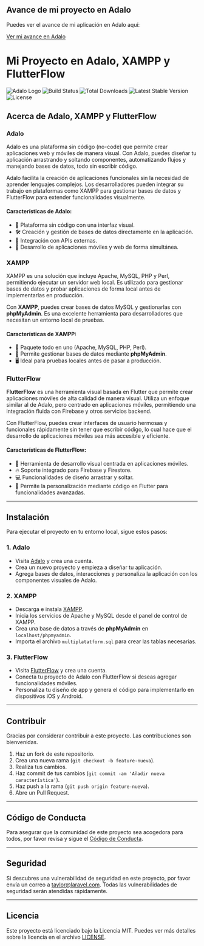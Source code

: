 ## Avance de mi proyecto en Adalo

Puedes ver el avance de mi aplicación en Adalo aquí:

[Ver mi avance en Adalo](https://previewer.adalo.com/94ac1396-10a4-42bc-8693-c8443b38fbf7?target=c23c6fc2327047528d008524c980fad6&params=%7B%220j4tj1rf4xbp4c5xk8idkdm24.t_642e69d9ee6b4bdb83d7f12816d13374%22%3A3%2C%220j4tj1rf4xbp4c5xk8idkdm24.t_4b07c5e9a9204bf9b9ef28e7bc5e0901%22%3A6%2C%220j4tj1rf4xbp4c5xk8idkdm24.t_7b9884783051442d9a7c1eeddddf8254%22%3A8%7D)

# Mi Proyecto en Adalo, XAMPP y FlutterFlow

![Adalo Logo](https://upload.wikimedia.org/wikipedia/commons/6/66/Adalo_Logo.png)
![Build Status](https://img.shields.io/badge/build-passing-brightgreen)
![Total Downloads](https://img.shields.io/badge/downloads-1500-blue)
![Latest Stable Version](https://img.shields.io/badge/version-v2.1.0-orange)
![License](https://img.shields.io/badge/license-MIT-green)

## Acerca de Adalo, XAMPP y FlutterFlow

### Adalo
Adalo es una plataforma sin código (no-code) que permite crear aplicaciones web y móviles de manera visual. Con Adalo, puedes diseñar tu aplicación arrastrando y soltando componentes, automatizando flujos y manejando bases de datos, todo sin escribir código. 

Adalo facilita la creación de aplicaciones funcionales sin la necesidad de aprender lenguajes complejos. Los desarrolladores pueden integrar su trabajo en plataformas como XAMPP para gestionar bases de datos y FlutterFlow para extender funcionalidades visualmente.

#### Características de Adalo:
- 🚀 Plataforma sin código con una interfaz visual.
- 🛠️ Creación y gestión de bases de datos directamente en la aplicación.
- 🔌 Integración con APIs externas.
- 📱 Desarrollo de aplicaciones móviles y web de forma simultánea.

### XAMPP
XAMPP es una solución que incluye Apache, MySQL, PHP y Perl, permitiendo ejecutar un servidor web local. Es utilizado para gestionar bases de datos y probar aplicaciones de forma local antes de implementarlas en producción.

Con **XAMPP**, puedes crear bases de datos MySQL y gestionarlas con **phpMyAdmin**. Es una excelente herramienta para desarrolladores que necesitan un entorno local de pruebas.

#### Características de XAMPP:
- 🧰 Paquete todo en uno (Apache, MySQL, PHP, Perl).
- 🔌 Permite gestionar bases de datos mediante **phpMyAdmin**.
- 🖥️ Ideal para pruebas locales antes de pasar a producción.

### FlutterFlow
**FlutterFlow** es una herramienta visual basada en Flutter que permite crear aplicaciones móviles de alta calidad de manera visual. Utiliza un enfoque similar al de Adalo, pero centrado en aplicaciones móviles, permitiendo una integración fluida con Firebase y otros servicios backend.

Con FlutterFlow, puedes crear interfaces de usuario hermosas y funcionales rápidamente sin tener que escribir código, lo cual hace que el desarrollo de aplicaciones móviles sea más accesible y eficiente.

#### Características de FlutterFlow:
- 📱 Herramienta de desarrollo visual centrada en aplicaciones móviles.
- 🔥 Soporte integrado para Firebase y Firestore.
- 💻 Funcionalidades de diseño arrastrar y soltar.
- 🔧 Permite la personalización mediante código en Flutter para funcionalidades avanzadas.

---

## Instalación

Para ejecutar el proyecto en tu entorno local, sigue estos pasos:

### 1. **Adalo**
- Visita [Adalo](https://www.adalo.com) y crea una cuenta.
- Crea un nuevo proyecto y empieza a diseñar tu aplicación.
- Agrega bases de datos, interacciones y personaliza la aplicación con los componentes visuales de Adalo.

### 2. **XAMPP**
- Descarga e instala [XAMPP](https://www.apachefriends.org/index.html).
- Inicia los servicios de Apache y MySQL desde el panel de control de XAMPP.
- Crea una base de datos a través de **phpMyAdmin** en `localhost/phpmyadmin`.
- Importa el archivo `multiplatatform.sql` para crear las tablas necesarias.

### 3. **FlutterFlow**
- Visita [FlutterFlow](https://flutterflow.io) y crea una cuenta.
- Conecta tu proyecto de Adalo con FlutterFlow si deseas agregar funcionalidades móviles.
- Personaliza tu diseño de app y genera el código para implementarlo en dispositivos iOS y Android.

---

## Contribuir

Gracias por considerar contribuir a este proyecto. Las contribuciones son bienvenidas.

1. Haz un fork de este repositorio.
2. Crea una nueva rama (`git checkout -b feature-nueva`).
3. Realiza tus cambios.
4. Haz commit de tus cambios (`git commit -am 'Añadir nueva característica'`).
5. Haz push a la rama (`git push origin feature-nueva`).
6. Abre un Pull Request.

---

## Código de Conducta

Para asegurar que la comunidad de este proyecto sea acogedora para todos, por favor revisa y sigue el [Código de Conducta](https://www.contributor-covenant.org/).

---

## Seguridad

Si descubres una vulnerabilidad de seguridad en este proyecto, por favor envía un correo a [taylor@laravel.com](mailto:taylor@laravel.com). Todas las vulnerabilidades de seguridad serán atendidas rápidamente.

---

## Licencia

Este proyecto está licenciado bajo la Licencia MIT. Puedes ver más detalles sobre la licencia en el archivo [LICENSE](LICENSE).

